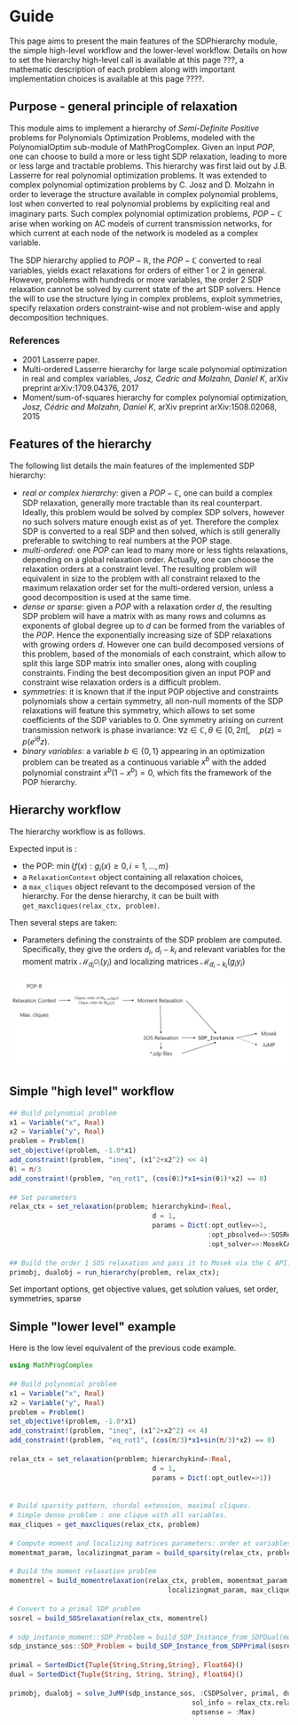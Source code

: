 # Guide

This page aims to present the main features of the SDPhierarchy module, the simple high-level workflow and the lower-level workflow. Details on how to set the hierarchy high-level call is available at this page ???, a mathematic description of each problem along with important implementation choices is available at this page ????.

## Purpose - general principle of relaxation

This module aims to implement a hierarchy of *Semi-Definite Positive* problems for Polynomials Optimization Problems, modeled with the PolynomialOptim sub-module of MathProgComplex. Given an input $POP$, one can choose to build a more or less tight SDP relaxation, leading to more or less large and tractable problems. This hierarchy was first laid out by J.B. Lasserre for real polynomial optimization problems. It was extended to complex polynomial optimization problems by C. Josz and D. Molzahn in order to leverage the structure available in complex polynomial problems, lost when converted to real polynomial problems by expliciting real and imaginary parts. Such complex polynomial optimization problems, $POP-\mathbb C$ arise when working on AC models of current transmission networks, for which current at each node of the network is modeled as a complex variable.

The SDP hierarchy applied to $POP-\mathbb R$, the $POP-\mathbb C$ converted to real variables, yields exact relaxations for orders of either 1 or 2 in general. However, problems with hundreds or more variables, the order 2 SDP relaxation cannot be solved by current state of the art SDP solvers. Hence the will to use the structure lying in complex problems, exploit symmetries, specify relaxation orders constraint-wise and not problem-wise and apply decomposition techniques.

### References

- 2001 Lasserre paper.
- Multi-ordered Lasserre hierarchy for large scale polynomial optimization in real and complex variables, *Josz, Cedric and Molzahn, Daniel K*, arXiv preprint arXiv:1709.04376, 2017
- Moment/sum-of-squares hierarchy for complex polynomial optimization, *Josz, Cédric and Molzahn, Daniel K*, arXiv preprint arXiv:1508.02068, 2015

## Features of the hierarchy

The following list details the main features of the implemented SDP hierarchy:

- *real or complex hierarchy*: given a $POP-\mathbb C$, one can build a complex SDP relaxation, generally more tractable than its real counterpart. Ideally, this problem would be solved by complex SDP solvers, however no such solvers mature enough exist as of yet. Therefore the complex SDP is converted to a real SDP and then solved, which is still generally preferable to switching to real numbers at the POP stage.
- *multi-ordered*: one $POP$ can lead to many more or less tights relaxations, depending on a global relaxation order. Actually, one can choose the relaxation orders at a constraint level. The resulting problem will equivalent in size to the problem with all constraint relaxed to the maximum relaxation order set for the multi-ordered version, unless a good decomposition is used at the same time.
- *dense or sparse*: given a $POP$ with a relaxation order $d$, the resulting SDP problem will have a matrix with as many rows and columns as exponents of global degree up to $d$ can be formed from the variables of the $POP$. Hence the exponentially increasing size of SDP relaxations with growing orders $d$. However one can build decomposed versions of this problem, based of the monomials of each constraint, which allow to split this large SDP matrix into smaller ones, along with coupling constraints. Finding the best decomposition given an input POP and constraint wise relaxation orders is a difficult problem.
- *symmetries*: it is known that if the input POP objective and constraints polynomials show a certain symmetry, all non-null moments of the SDP relaxations will feature this symmetry, which allows to set some coefficients of the SDP variables to 0. One symmetry arising on current transmission network is phase invariance: $\forall z\in \mathbb C, \theta\in [0, 2\pi[,\quad p(z) = p(e^{i \theta}z)$.
- *binary variables*: a variable $b\in\{0,1\}$ appearing in an optimization problem can be treated as a continuous variable $x^b$ with the added polynomial constraint $x^b (1-x^b)=0$, which fits the framework of the POP hierarchy.

## Hierarchy workflow

The hierarchy workflow is as follows.

Expected input is :

- the POP: $\min\left\{ f(x) : g_i(x) \ge 0,  i=1, ..., m\right\}$
- a `RelaxationContext` object containing all relaxation choices,
- a `max_cliques` object relevant to the decomposed version of the hierarchy. For the dense hierarchy, it can be built with `get_maxcliques(relax_ctx, problem)`.

Then several steps are taken:

- Parameters defining the constraints of the SDP problem are computed. Specifically, they give the orders $d_i$, $d_i - k_i$ and relevant variables for the moment matrix $\mathcal M_{d_i^{Cl_i}}(y_i)$ and localizing matrices $\mathcal M_{d_i-k_i}(g_i y_i)$

![global_workflow](../images/hierarchy_workflow.png)

## Simple "high level" workflow

```julia
## Build polynomial problem
x1 = Variable("x", Real)
x2 = Variable("y", Real)
problem = Problem()
set_objective!(problem, -1.0*x1)
add_constraint!(problem, "ineq", (x1^2+x2^2) << 4)
θ1 = π/3
add_constraint!(problem, "eq_rot1", (cos(θ1)*x1+sin(θ1)*x2) == 0)

## Set parameters
relax_ctx = set_relaxation(problem; hierarchykind=:Real,
                                    d = 1,
                                    params = Dict(:opt_outlev=>1,
                                                  :opt_pbsolved=>:SOSRelaxation,
                                                  :opt_solver=>:MosekCAPI))

## Build the order 1 SOS relaxation and pass it to Mosek via the C API.
primobj, dualobj = run_hierarchy(problem, relax_ctx);
```

Set important options, get objective values, get solution values, set order, symmetries, sparse

## Simple "lower level" example

Here is the low level equivalent of the previous code example.

```julia
using MathProgComplex

## Build polynomial problem
x1 = Variable("x", Real)
x2 = Variable("y", Real)
problem = Problem()
set_objective!(problem, -1.0*x1)
add_constraint!(problem, "ineq", (x1^2+x2^2) << 4)
add_constraint!(problem, "eq_rot1", (cos(π/3)*x1+sin(π/3)*x2) == 0)

relax_ctx = set_relaxation(problem; hierarchykind=:Real,
                                    d = 1,
                                    params = Dict(:opt_outlev=>1))


# Build sparsity pattern, chordal extension, maximal cliques.
# Simple dense problem : one clique with all variables.
max_cliques = get_maxcliques(relax_ctx, problem)

# Compute moment and localizing matrices parameters: order et variables
momentmat_param, localizingmat_param = build_sparsity(relax_ctx, problem, max_cliques)

# Build the moment relaxation problem
momentrel = build_momentrelaxation(relax_ctx, problem, momentmat_param,
                                        localizingmat_param, max_cliques)

# Convert to a primal SDP problem
sosrel = build_SOSrelaxation(relax_ctx, momentrel)

# sdp_instance_moment::SDP_Problem = build_SDP_Instance_from_SDPDual(momentrel)
sdp_instance_sos::SDP_Problem = build_SDP_Instance_from_SDPPrimal(sosrel)

primal = SortedDict{Tuple{String,String,String}, Float64}()
dual = SortedDict{Tuple{String, String, String}, Float64}()

primobj, dualobj = solve_JuMP(sdp_instance_sos, :CSDPSolver, primal, dual;
                                              sol_info = relax_ctx.relaxparams,
                                              optsense = :Max)
```